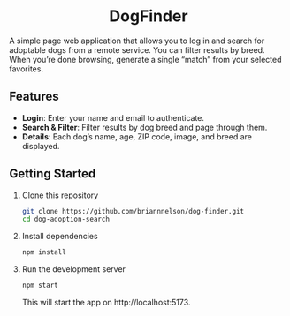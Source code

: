 <div align="center" name="top">

# DogFinder
</div>

A simple page web application that allows you to log in and search for adoptable dogs from a remote service. You can filter results by breed. When you’re done browsing, generate a single “match” from your selected favorites.

## Features

- **Login**: Enter your name and email to authenticate.
- **Search & Filter**: Filter results by dog breed and page through them.
- **Details**: Each dog’s name, age, ZIP code, image, and breed are displayed.

## Getting Started

1. Clone this repository
   ```bash
   git clone https://github.com/briannnelson/dog-finder.git
   cd dog-adoption-search
   ```

2. Install dependencies

   ```bash
   npm install
   ```

3. Run the development server
   ```bash
   npm start
   ```
   This will start the app on http://localhost:5173.

